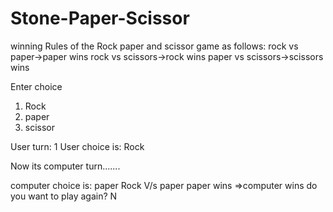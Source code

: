 # Stone-Paper-Scissor

winning Rules of the Rock paper and scissor game as follows:
rock vs paper->paper wins 
rock vs scissors->rock wins 
paper vs scissors->scissors wins 

Enter choice 
 1. Rock 
 2. paper 
 3. scissor 

User turn: 1
User choice is: Rock

Now its computer turn.......

computer choice is: paper
Rock V/s paper
paper wins =>computer wins
do you want to play again?
N
